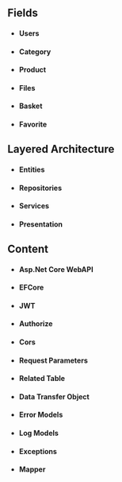 ## Fields
- #### Users
- #### Category
- #### Product
- #### Files
- #### Basket
- #### Favorite

## Layered Architecture 
- #### Entities 
- #### Repositories 
- #### Services 
- #### Presentation 

## Content
- #### Asp.Net Core WebAPI 
- #### EFCore 
- #### JWT 
- #### Authorize 
- #### Cors 
- #### Request Parameters 
- #### Related Table 
- #### Data Transfer Object
- #### Error Models 
- #### Log Models 
- #### Exceptions 
- #### Mapper 